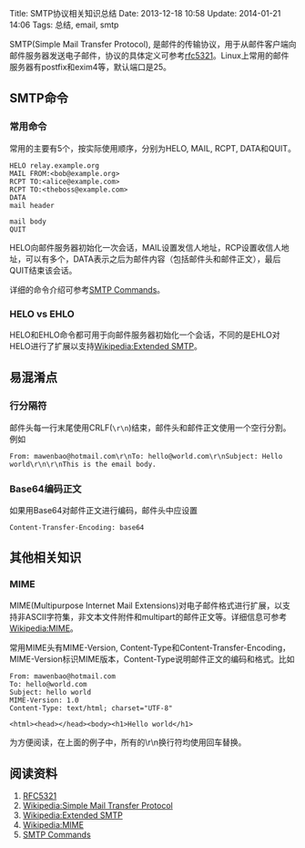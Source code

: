 Title: SMTP协议相关知识总结
Date: 2013-12-18 10:58
Update: 2014-01-21 14:06
Tags: 总结, email, smtp

[1]: http://tools.ietf.org/html/rfc5321 "RFC5321"
[2]: http://en.wikipedia.org/wiki/Simple_Mail_Transfer_Protocol
[3]: http://the-welters.com/professional/smtp.html "SMTP Commands"
[4]: http://en.wikipedia.org/wiki/MIME
[5]: http://en.wikipedia.org/wiki/Extended_SMTP

SMTP(Simple Mail Transfer Protocol), 是邮件的传输协议，用于从邮件客户端向邮件服务器发送电子邮件，协议的具体定义可参考[rfc5321][1]。Linux上常用的邮件服务器有postfix和exim4等，默认端口是25。

## SMTP命令
### 常用命令
常用的主要有5个，按实际使用顺序，分别为HELO, MAIL, RCPT, DATA和QUIT。

    HELO relay.example.org
    MAIL FROM:<bob@example.org>
    RCPT TO:<alice@example.com>
    RCPT TO:<theboss@example.com>
    DATA
    mail header

    mail body
    QUIT

HELO向邮件服务器初始化一次会话，MAIL设置发信人地址，RCP设置收信人地址，可以有多个，DATA表示之后为邮件内容（包括邮件头和邮件正文），最后QUIT结束该会话。

详细的命令介绍可参考[SMTP Commands][3]。

### HELO vs EHLO
HELO和EHLO命令都可用于向邮件服务器初始化一个会话，不同的是EHLO对HELO进行了扩展以支持[Wikipedia:Extended SMTP][5]。

## 易混淆点
### 行分隔符
邮件头每一行末尾使用CRLF(`\r\n`)结束，邮件头和邮件正文使用一个空行分割。例如

    From: mawenbao@hotmail.com\r\nTo: hello@world.com\r\nSubject: Hello world\r\n\r\nThis is the email body.

### Base64编码正文
如果用Base64对邮件正文进行编码，邮件头中应设置

    Content-Transfer-Encoding: base64

## 其他相关知识
### MIME
MIME(Multipurpose Internet Mail Extensions)对电子邮件格式进行扩展，以支持非ASCII字符集，非文本文件附件和multipart的邮件正文等。详细信息可参考[Wikipedia:MIME][4]。

常用MIME头有MIME-Version, Content-Type和Content-Transfer-Encoding，MIME-Version标识MIME版本，Content-Type说明邮件正文的编码和格式。比如

    From: mawenbao@hotmail.com
    To: hello@world.com
    Subject: hello world
    MIME-Version: 1.0
    Content-Type: text/html; charset="UTF-8"

    <html><head></head><body><h1>Hello world</h1>

为方便阅读，在上面的例子中，所有的\r\n换行符均使用回车替换。

## 阅读资料
1. [RFC5321][1]
2. [Wikipedia:Simple Mail Transfer Protocol][2]
3. [Wikipedia:Extended SMTP][5]
4. [Wikipedia:MIME][4]
5. [SMTP Commands][3]


